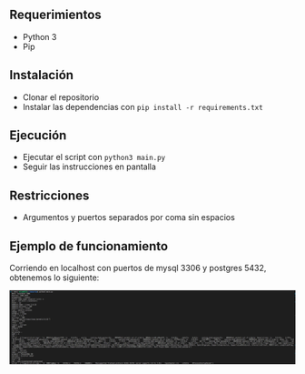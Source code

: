 ## Requerimientos

- Python 3
- Pip

## Instalación

- Clonar el repositorio
- Instalar las dependencias con `pip install -r requirements.txt`

## Ejecución

- Ejecutar el script con `python3 main.py`
- Seguir las instrucciones en pantalla

## Restricciones

- Argumentos y puertos separados por coma sin espacios

## Ejemplo de funcionamiento

Corriendo en localhost con puertos de mysql 3306 y postgres 5432, obtenemos lo siguiente:

![consola](./consola.png)
